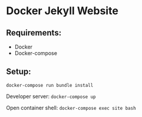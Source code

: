 # Docker Jekyll Website


## Requirements:

- Docker
- Docker-compose



## Setup:

`docker-compose run bundle install`


Developer server:
`docker-compose up`


Open container shell:
`docker-compose exec site bash`

